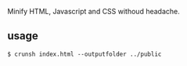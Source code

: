 Minify HTML, Javascript and CSS withoud headache.

## usage

```$ crunsh index.html --outputfolder ../public```